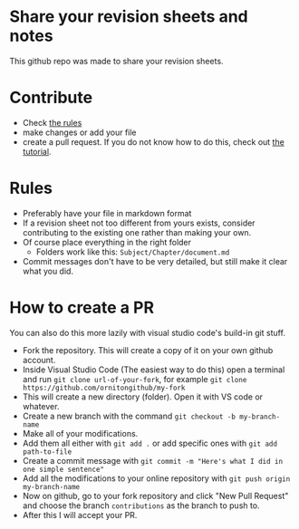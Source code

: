 # Share your revision sheets and notes
This github repo was made to share your revision sheets. 

# Contribute
- Check [the rules](#Rules)
- make changes or add your file
- create a pull request. If you do not know how to do this, check out [the tutorial](#how-to-create-a-PR).

# Rules
- Preferably have your file in markdown format
- If a revision sheet not too different from yours exists, consider contributing to the existing one rather than making your own.
- Of course place everything in the right folder
   - Folders work like this: `Subject/Chapter/document.md`
- Commit messages don't have to be very detailed, but still make it clear what you did.

# How to create a PR

You can also do this more lazily with visual studio code's build-in git stuff.

- Fork the repository. This will create a copy of it on your own github account.
- Inside Visual Studio Code (The easiest way to do this) open a terminal and run `git clone url-of-your-fork`, for example `git clone https://github.com/ornitongithub/my-fork`
- This will create a new directory (folder). Open it with VS code or whatever.
- Create a new branch with the command `git checkout -b my-branch-name`
- Make all of your modifications.
- Add them all either with `git add .` or add specific ones with `git add path-to-file`
- Create a commit message with `git commit -m "Here's what I did in one simple sentence"`
- Add all the modifications to your online repository with `git push origin my-branch-name`
- Now on github, go to your fork repository and click "New Pull Request" and choose the branch `contributions` as the branch to push to.
- After this I will accept your PR.
